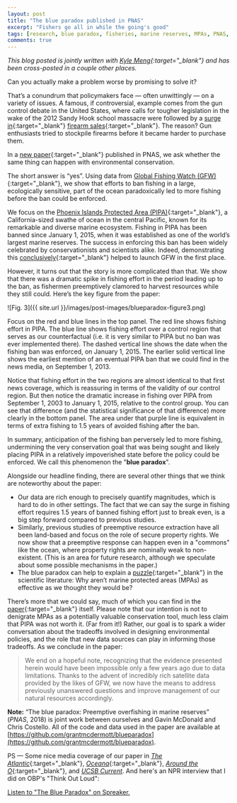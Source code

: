 ```yaml
---
layout: post
title: "The blue paradox published in PNAS"
excerpt: "Fishers go all in while the going's good"
tags: [research, blue paradox, fisheries, marine reserves, MPAs, PNAS, R, STATA, reproducibility]
comments: true
---
```


*This blog posted is jointly written with [Kyle Meng](http://www.kylemeng.com){:target="_blank"} and has been cross-posted in a couple other places.*

Can you actually make a problem worse by promising to solve it?

That’s a conundrum that policymakers face — often unwittingly — on a variety of issues. A famous, if controversial, example comes from the gun control debate in the United States, where calls for tougher legislation in the wake of the 2012 Sandy Hook school massacre were followed by a [surge in](http://science.sciencemag.org/content/358/6368/1324){:target="_blank"} [firearm sales](https://www.ft.com/content/9fb20eea-6407-11e3-b70d-00144feabdc0){:target="_blank"}. The reason? Gun enthusiasts tried to stockpile firearms before it became harder to purchase them.

In a [new paper](https://doi.org/10.1073/pnas.1802862115){:target="_blank"} published in PNAS, we ask whether the same thing can happen with environmental conservation. 

The short answer is “yes”. Using data from [Global Fishing Watch (GFW)](http://globalfishingwatch.org/){:target="_blank"}, we show that efforts to ban fishing in a large, ecologically sensitive, part of the ocean paradoxically led to more fishing before the ban could be enforced. 

We focus on the [Phoenix Islands Protected Area (PIPA)](https://en.wikipedia.org/wiki/Phoenix_Islands_Protected_Area){:target="_blank"}, a California-sized swathe of ocean in the central Pacific, known for its remarkable and diverse marine ecosystem. Fishing in PIPA has been banned since January 1, 2015, when it was established as one of the world’s largest marine reserves. The success in enforcing this ban has been widely celebrated by conservationists and scientists alike. Indeed, demonstrating this [conclusively](http://science.sciencemag.org/content/351/6278/1148){:target="_blank"} helped to launch GFW in the first place.

However, it turns out that the story is more complicated than that. We show that there was a dramatic spike in fishing effort in the period leading up to the ban, as fishermen preemptively clamored to harvest resources while they still could. Here’s the key figure from the paper:

![Fig. 3]({{ site.url }}/images/post-images/blueparadox-figure3.png)

Focus on the red and blue lines in the top panel. The red line shows fishing effort in PIPA. The blue line shows fishing effort over a control region that serves as our counterfactual (i.e. it is very similar to PIPA but no ban was ever implemented there). The dashed vertical line shows the date when the fishing ban was enforced, on January 1, 2015. The earlier solid vertical line shows the earliest mention of an eventual PIPA ban that we could find in the news media, on September 1, 2013. 

Notice that fishing effort in the two regions are almost identical to that first news coverage, which is reassuring in terms of the validity of our control region. But then notice the dramatic increase in fishing over PIPA from September 1, 2003 to January 1, 2015, relative to the control group. You can see that difference (and the statistical significance of that difference) more clearly in the bottom panel. The area under that purple line is equivalent in terms of extra fishing to 1.5 years of avoided fishing after the ban.
   
In summary, anticipation of the fishing ban perversely led to more fishing, undermining the very conservation goal that was being sought and likely placing PIPA in a relatively impoverished state before the policy could be enforced. We call this phenomenon the "**blue paradox**". 

Alongside our headline finding, there are several other things that we think are noteworthy about the paper:

- Our data are rich enough to precisely quantify magnitudes, which is hard to do in other settings. The fact that we can say the surge in fishing effort requires 1.5 years of banned fishing effort just to break even, is a big step forward compared to previous studies.
- Similarly, previous studies of preemptive resource extraction have all been land-based and focus on the role of secure property rights. We now show that a preemptive response can happen even in a "commons" like the ocean, where property rights are nominally weak to non-existent. (This is an area for future research, although we speculate about some possible mechanisms in the paper.)
- The blue paradox can help to explain a [puzzle](https://www.nature.com/news/ocean-conservation-uncertain-sanctuary-1.9568){:target="_blank"} in the scientific literature: Why aren’t marine protected areas (MPAs) as effective as we thought they would be?

There’s more that we could say, much of which you can find in the [paper](https://doi.org/10.1073/pnas.1802862115){:target="_blank"} itself. Please note that our intention is not to denigrate MPAs as a potentially valuable conservation tool, much less claim that PIPA was not worth it. (Far from it!) Rather, our goal is to spark a wider conversation about the tradeoffs involved in designing environmental policies, and the role that new data sources can play in informing those tradeoffs. As we conclude in the paper:

> We end on a hopeful note, recognizing that the evidence presented herein would have been impossible only a few years ago due to data limitations. Thanks to the advent of incredibly rich satellite data provided by the likes of GFW, we now have the means to address previously unanswered questions and improve management of our natural resources accordingly.

**Note:** “The blue paradox: Preemptive overfishing in marine reserves” (*PNAS*, 2018) is joint work between ourselves and Gavin McDonald and Chris Costello. All of the code and data used in the paper are available at [https://github.com/grantmcdermott/blueparadox](https://github.com/grantmcdermott/blueparadox).

PS — Some nice media coverage of our paper in [*The Atlantic*](https://www.sciencedaily.com/releases/2018/03/180315155449.htm){:target="_blank"}, [*Oceana*](https://oceana.org/blog/fishing-pressure-can-surge-marine-reserves-are-created-new-study-finds){:target="_blank"}, [*Around the O*](https://around.uoregon.edu/content/plans-marine-reserves-can-spark-overfishing-study-finds){:target="_blank"}, and [*UCSB Current*](http://www.news.ucsb.edu/2018/019155/blue-paradox). And here's an NPR interview that I did on OBP's "Think Out Loud":

<a class="spreaker-player" href="https://www.spreaker.com/user/oregonpublicbroadcasting/the-blue-paradox" data-resource="episode_id=15658017" data-theme="light" data-autoplay="false" data-playlist="false" data-width="100%" data-height="200px">Listen to "The Blue Paradox" on Spreaker.</a><script async src="https://widget.spreaker.com/widgets.js"></script>
